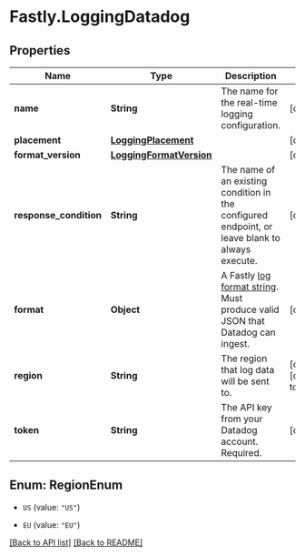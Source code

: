 # Fastly.LoggingDatadog

## Properties

Name | Type | Description | Notes
------------ | ------------- | ------------- | -------------
**name** | **String** | The name for the real-time logging configuration. | [optional] 
**placement** | [**LoggingPlacement**](LoggingPlacement.md) |  | [optional] 
**format_version** | [**LoggingFormatVersion**](LoggingFormatVersion.md) |  | [optional] 
**response_condition** | **String** | The name of an existing condition in the configured endpoint, or leave blank to always execute. | [optional] 
**format** | **Object** | A Fastly [log format string](https://docs.fastly.com/en/guides/custom-log-formats). Must produce valid JSON that Datadog can ingest.  | [optional] 
**region** | **String** | The region that log data will be sent to. | [optional] [default to &#39;US&#39;]
**token** | **String** | The API key from your Datadog account. Required. | [optional] 



## Enum: RegionEnum


* `US` (value: `"US"`)

* `EU` (value: `"EU"`)





[[Back to API list]](../../README.md#endpoints) [[Back to README]](../../README.md)
